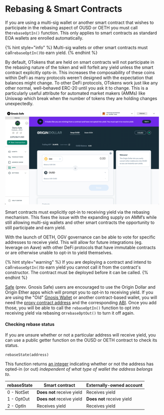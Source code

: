 # Rebasing & Smart Contracts

If you are using a multi-sig wallet or another smart contract that wishes to participate in the rebasing aspect of OUSD or OETH you must call the`rebaseOptIn()` function. This only applies to smart contracts as standard EOA wallets are enrolled automatically.

{% hint style="info" %}
Multi-sig wallets or other smart contracts must call`rebaseOptIn()`to earn yield.
{% endhint %}

By default, OTokens that are held on smart contracts will not participate in the rebasing nature of the token and will forfeit any yield unless the smart contract explicitly opts-in. This increases the composability of these coins within DeFi as many protocols weren't designed with the expectation that balances might change. To other DeFi protocols, OTokens work just like any other normal, well-behaved ERC-20 until you ask it to change. This is a particularly useful attribute for automated market makers (AMMs) like Uniswap which break when the number of tokens they are holding changes unexpectedly.

![The Gnosis Safe OUSD app will prompt you to opt in to yield](../../.gitbook/assets/ousd-app-in-gnosis-safe.png)

Smart contracts must explicitly opt-in to receiving yield via the rebasing mechanism. This fixes the issue with the expanding supply on AMM’s while still allowing multi-sig wallets and other smart contracts the opportunity to still participate and earn yield.&#x20;

With the launch of OETH, OGV governance can be able to vote for specific addresses to receive yield. This will allow for future integrations (eg. leverage on Aave) with other DeFi protocols that have immutable contracts or are otherwise unable to opt-in to yield themselves.  &#x20;

{% hint style="warning" %}
If you are deploying a contract and intend to call`rebaseOptIn()`to earn yield you cannot call it from the contract's constructor. The contract must be deployed before it can be called.
{% endhint %}

[Safe](https://gnosis-safe.io/) (prev. Gnosis Safe) users are encouraged to use the Origin Dollar and Origin Ether apps which will prompt you to opt-in to receiving yield. If you are using the "Old" [Gnosis Wallet](https://github.com/gnosis/MultiSigWallet) or another contract-based wallet, you will need the [proxy contract address](../../smart-contracts/registry.md) and the corresponding [ABI](https://api.etherscan.io/api?module=contract\&action=getabi\&address=0x1ae95dd4eeae7ed03da79856c2d44ffa3318f805). Once you add those, you will be able to call the `rebaseOptIn()` function to opt into receiving yield via rebasing or`rebaseOptOut()` to turn it off again.

#### Checking rebase status

If you are unsure whether or not a particular address will receive yield, you can use a public getter function on the OUSD or OETH contract to check its status.

```solidity
rebaseState(address)
```

This function returns [an integer](https://github.com/OriginProtocol/origin-dollar/blob/master/contracts/contracts/token/OUSD.sol#L34-L38) indicating whether or not the address has opted-in (or out) _independent of what type of wallet the address belongs to_.

| rebaseState | Smart contract             | Externally-owned account   |
| ----------- | -------------------------- | -------------------------- |
| 0 - NotSet  | **Does not** receive yield | Receives yield             |
| 1 - OptOut  | **Does not** receive yield | **Does not** receive yield |
| 2 - OptIn   | Receives yield             | Receives yield             |
